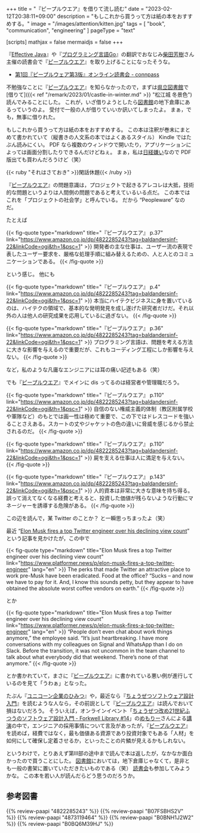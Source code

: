 +++
title = "『ピープルウエア』を借りて流し読む"
date =  "2023-02-12T20:38:11+09:00"
description = "もしこれから買うって方は紙の本をおすすめする。"
image = "/images/attention/kitten.jpg"
tags = [ "book", "communication", "engineering" ]
pageType = "text"

[scripts]
  mathjax = false
  mermaidjs = false
+++

『[Effective Java](https://www.amazon.co.jp/dp/4621303252?tag=baldandersinf-22&linkCode=ogi&th=1&psc=1)』や『[プログラミング言語Go](https://www.amazon.co.jp/dp/B099928SJD?tag=baldandersinf-22&linkCode=ogi&th=1&psc=1)』の翻訳でおなじみ[柴田芳樹](https://yshibata.blog.ss-blog.jp/ "柴田 芳樹 (Yoshiki Shibata)：SSブログ")さん主催の読書会で『[ピープルウエア]』を取り上げることになったそうな。

- [第1回『ピープルウェア第3版』オンライン読書会 - connpass](https://technical-book-reading.connpass.com/event/273601/)

不勉強なことに『[ピープルウエア]』を知らなかったので，まずは[県立図書館][島根県立図書館]で[借りて]({{< ref "/remark/2023/01/castle-in-winter.md" >}} "松江城 冬景色")読んでみることにした。
これが，いざ借りようとしたら[図書館][島根県立図書館]の地下倉庫にあるっていうのよ。
受付で一般の人が借りていいか訊いてしまったよ。
まぁ，でも，無事に借りれた。

もしこれから買うって方は紙の本をおすすめする。
この本は注釈が巻末にまとめて書かれていて（縦書きの人文系の本ではよくあるスタイル） Kindle ではたぶん読みにくい。
PDF なら複数のウィンドウで開いたり，アプリケーションによっては画面分割したりできるんだけどねぇ。
まぁ，私は[日経嫌い](https://baldanders.info/blog/000709/)なので PDF 版出ても買わんだろうけど（笑）

{{< ruby "それはさておき" >}}閑話休題{{< /ruby >}}

『[ピープルウエア]』の問題意識は，プロジェクトで起きるアレコレは大抵，技術的な問題というよりは人間側の問題であると考えているいる点だ。
この本ではこれを「プロジェクトの社会学」と呼んでいる。
だから “Peopleware” なのだ。

たとえば

{{< fig-quote type="markdown" title="『ピープルウエア』 p.37" link="https://www.amazon.co.jp/dp/4822285243?tag=baldandersinf-22&linkCode=ogi&th=1&psc=1" >}}
開発者の主な仕事は、ユーザー流の表現で表したユーザー要求を、厳格な処理手順に組み替えるための、人と人とのコミュニケーションである。
{{< /fig-quote >}}

という感じ。
他にも

{{< fig-quote type="markdown" title="『ピープルウエア』 p.4" link="https://www.amazon.co.jp/dp/4822285243?tag=baldandersinf-22&linkCode=ogi&th=1&psc=1" >}}
本当にハイテクビジネスに身を置いているのは、ハイテクの領域で、基本的な発明発見を成し遂げた研究者だけだ。それ以外の人は他人の研究成果を応用しているに過ぎない。
{{< /fig-quote >}}

{{< fig-quote type="markdown" title="『ピープルウエア』 p.36" link="https://www.amazon.co.jp/dp/4822285243?tag=baldandersinf-22&linkCode=ogi&th=1&psc=1" >}}
プログラミング言語は、問題を考える方法に大きな影響を与えるので重要だが、これもコーディング工程にしか影響を与えない。
{{< /fig-quote >}}

など，私のような凡庸なエンジニアには耳の痛い記述もある（笑）

でも『[ピープルウエア]』でメインに dis ってるのは経営者や管理職だろう。

{{< fig-quote type="markdown" title="『ピープルウエア』 p.110" link="https://www.amazon.co.jp/dp/4822285243?tag=baldandersinf-22&linkCode=ogi&th=1&psc=1" >}}
自信のない権威主義的体制（教区附属学校や軍隊など）のもとでは画一性は極めて重要で、この下ではドレスコードを強いることさえある。スカートの丈やジャケットの色の違いに脅威を感じるから禁止されるのだ。
{{< /fig-quote >}}

{{< fig-quote type="markdown" title="『ピープルウエア』 p.110" link="https://www.amazon.co.jp/dp/4822285243?tag=baldandersinf-22&linkCode=ogi&th=1&psc=1" >}}
屍を支える仕事は人に満足を与えない。
{{< /fig-quote >}}

{{< fig-quote type="markdown" title="『ピープルウエア』 p.143" link="https://www.amazon.co.jp/dp/4822285243?tag=baldandersinf-22&linkCode=ogi&th=1&psc=1" >}}
人的資本は非常に大きな意味を持ち得る。誤って消えてなくなる経費と考えると、投資した価値が残らないような行動にマネージャーを誘導する危険がある。
{{< /fig-quote >}}

この辺を読んで，某 Twitter のことか？ と一瞬思っちまったよ（笑）

最近 “[Elon Musk fires a top Twitter engineer over his declining view count](https://www.platformer.news/p/elon-musk-fires-a-top-twitter-engineer)” という記事を見かけたが，この中で

{{< fig-quote type="markdown" title="Elon Musk fires a top Twitter engineer over his declining view count" link="https://www.platformer.news/p/elon-musk-fires-a-top-twitter-engineer" lang="en" >}}
The perks that made Twitter an attractive place to work pre-Musk have been eradicated. Food at the office? “Sucks – and now we have to pay for it. And, I know this sounds petty, but they appear to have obtained the absolute worst coffee vendors on earth.”
{{< /fig-quote >}}

とか

{{< fig-quote type="markdown" title="Elon Musk fires a top Twitter engineer over his declining view count" link="https://www.platformer.news/p/elon-musk-fires-a-top-twitter-engineer" lang="en" >}}
“People don’t even chat about work things anymore,” the employee said. “It’s just heartbreaking. I have more conversations with my colleagues on Signal and WhatsApp than I do on Slack. Before the transition, it was not uncommon in the team channel to talk about what everybody did that weekend. There’s none of that anymore.” 
{{< /fig-quote >}}

とか書かれていて，まさに『[ピープルウエア]』に書かれている悪い例が進行しているのを見て「うわぁ」となった。

たぶん『[ユニコーン企業のひみつ](https://www.amazon.co.jp/dp/4873119464?tag=baldandersinf-22&linkCode=ogi&th=1&psc=1)』や，最近なら『[ちょうぜつソフトウェア設計入門](https://www.amazon.co.jp/dp/B0BNH1J2W2?tag=baldandersinf-22&linkCode=ogi&th=1&psc=1)』を読むような人なら，その前説として『[ピープルウエア]』は読んでおいて損はないだろう。
そういえば，オンラインイベント「[ちょうぜつ改め21世紀ふつうのソフトウェア設計入門 - Forkwell Library #14](https://forkwell.connpass.com/event/271212/)」の[めもりー](https://twitter.com/m3m0r7)さんによる[講演](https://speakerdeck.com/memory1994/why-the-application-design-is-breaking-sometimes-at-a-startup-company "CTO から見た，なぜスタートアップ初期のソフトウェア設計は壊れがちなのか - Speaker Deck")の中で，エンジニアの採用事情について言及があったが，『[ピープルウエア]』を読めば，経費ではなく，最も価値ある資源であり投資対象でもある「人材」を如何にして確保し定着させるか，といったことの片鱗が見えるかもしれない。

というわけで，とりあえず第III部の途中まで読んで本は返したが，なかなか面白かったので買うことにした。
[図書館][島根県立図書館]においては，地下倉庫じゃなくて，是非とも一般の書架に置いていただきたいものである（笑） [読書会](https://technical-book-reading.connpass.com/event/273601/ "第1回『ピープルウェア第3版』オンライン読書会 - connpass")も参加してみようかな。
この本を若い人が読んだらどう思うのだろうか。

[ピープルウエア]: https://www.amazon.co.jp/dp/4822285243?tag=baldandersinf-22&linkCode=ogi&th=1&psc=1
[島根県立図書館]: https://www.library.pref.shimane.lg.jp/

## 参考図書

{{% review-paapi "4822285243" %}} <!-- ピープルウエア Peopleware -->
{{% review-paapi "B07FSBHS2V" %}} <!-- Clean Architecture -->
{{% review-paapi "4873119464" %}} <!-- ユニコーン企業のひみつ -->
{{% review-paapi "B0BNH1J2W2" %}} <!-- ちょうぜつエンジニアめもりーちゃん -->
{{% review-paapi "B0BQ6M39HJ" %}} <!-- 小さな会社のスクラム実践講座 -->
